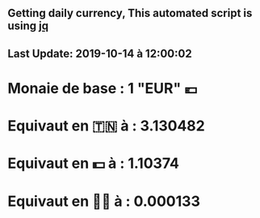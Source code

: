 ## Getting daily currency, This automated script is using [jq](https://stedolan.github.io/jq/)
## Last Update:  2019-10-14 à 12:00:02
 # Monaie de base : 1 "EUR" 💶 
 # Equivaut en 🇹🇳 à :  3.130482 
 # Equivaut en 💵 à : 1.10374
 # Equivaut en 🐱‍💻 à :  0.000133
